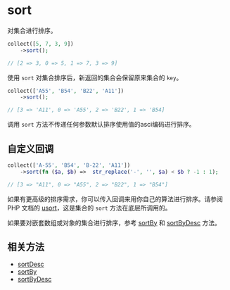 # sort

对集合进行排序。

```php
collect([5, 7, 3, 9])
    ->sort();

// [2 => 3, 0 => 5, 1 => 7, 3 => 9]
```

使用 `sort` 对集合排序后，新返回的集合会保留原来集合的 `key`。

```php
collect(['A55', 'B54', 'B22', 'A11'])
    ->sort();

// [3 => 'A11', 0 => 'A55', 2 => 'B22', 1 => 'B54]
```

调用 `sort` 方法不传递任何参数默认排序使用值的asci编码进行排序。

## 自定义回调

```php
collect(['A-55', 'B54', 'B-22', 'A11'])
    ->sort(fn ($a, $b) =>  str_replace('-', '', $a) < $b ? -1 : 1);

// [3 => "A11", 0 => "A55", 2 => "B22", 1 => "B54"]
```

<!-- markdownlint-disable MD013 -->
如果有更高级的排序需求，你可以传入回调来用你自己的算法进行排序。请参阅 PHP 文档的 [usort](http://php.net/manual/zh/function.usort.php#refsect1-function.usort-parameters)，这是集合的 `sort` 方法在底层所调用的。
<!-- markdownlint-enable MD013 -->

如果要对嵌套数组或对象的集合进行排序，参考 [sortBy](sortBy.md) 和 [sortByDesc](sortByDesc.md) 方法。

## 相关方法

- [sortDesc](sortDesc.md)
- [sortBy](sortBy.md)
- [sortByDesc](sortByDesc.md)
